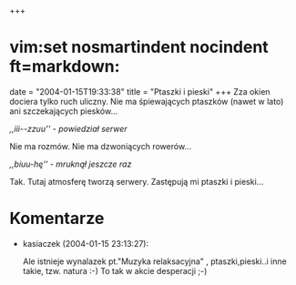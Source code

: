 +++
# vim:set nosmartindent nocindent ft=markdown:
date = "2004-01-15T19:33:38"
title = "Ptaszki i pieski"
+++
Zza okien dociera tylko ruch uliczny. Nie ma śpiewających ptaszków (nawet w
lato) ani szczekających piesków...  
  
_,,iii--zzuu'' - powiedział serwer_  
  
Nie ma rozmów. Nie ma dzwoniących rowerów...  
  
_,,biuu-hę'' - mruknął jeszcze raz_  
  
Tak. Tutaj atmosferę tworzą serwery. Zastępują mi ptaszki i pieski...

# Komentarze

* kasiaczek (2004-01-15 23:13:27): <p>Ale istnieje wynalazek pt.&quot;Muzyka
  relaksacyjna&quot; , ptaszki,pieski..i inne takie, tzw. natura :-) To tak w
  akcie desperacji ;-)</p>

